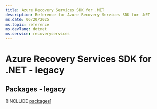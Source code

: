 ```yaml
---
title: Azure Recovery Services SDK for .NET
description: Reference for Azure Recovery Services SDK for .NET
ms.date: 06/20/2025
ms.topic: reference
ms.devlang: dotnet
ms.service: recoveryservices
---
```

# Azure Recovery Services SDK for .NET - legacy
## Packages - legacy
[!INCLUDE [packages](recovery-services-index.md)]